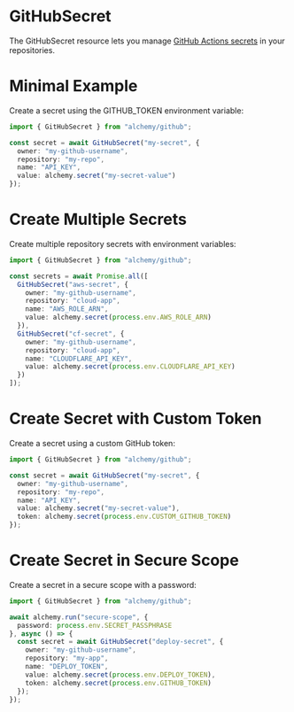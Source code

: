 # GitHubSecret

The GitHubSecret resource lets you manage [GitHub Actions secrets](https://docs.github.com/en/actions/security-guides/encrypted-secrets) in your repositories.

# Minimal Example

Create a secret using the GITHUB_TOKEN environment variable:

```ts
import { GitHubSecret } from "alchemy/github";

const secret = await GitHubSecret("my-secret", {
  owner: "my-github-username", 
  repository: "my-repo",
  name: "API_KEY",
  value: alchemy.secret("my-secret-value")
});
```

# Create Multiple Secrets

Create multiple repository secrets with environment variables:

```ts
import { GitHubSecret } from "alchemy/github";

const secrets = await Promise.all([
  GitHubSecret("aws-secret", {
    owner: "my-github-username",
    repository: "cloud-app", 
    name: "AWS_ROLE_ARN",
    value: alchemy.secret(process.env.AWS_ROLE_ARN)
  }),
  GitHubSecret("cf-secret", {
    owner: "my-github-username",
    repository: "cloud-app",
    name: "CLOUDFLARE_API_KEY", 
    value: alchemy.secret(process.env.CLOUDFLARE_API_KEY)
  })
]);
```

# Create Secret with Custom Token

Create a secret using a custom GitHub token:

```ts
import { GitHubSecret } from "alchemy/github";

const secret = await GitHubSecret("my-secret", {
  owner: "my-github-username",
  repository: "my-repo",
  name: "API_KEY",
  value: alchemy.secret("my-secret-value"),
  token: alchemy.secret(process.env.CUSTOM_GITHUB_TOKEN)
});
```

# Create Secret in Secure Scope

Create a secret in a secure scope with a password:

```ts
import { GitHubSecret } from "alchemy/github";

await alchemy.run("secure-scope", {
  password: process.env.SECRET_PASSPHRASE
}, async () => {
  const secret = await GitHubSecret("deploy-secret", {
    owner: "my-github-username",
    repository: "my-app",
    name: "DEPLOY_TOKEN",
    value: alchemy.secret(process.env.DEPLOY_TOKEN),
    token: alchemy.secret(process.env.GITHUB_TOKEN)
  });
});
```